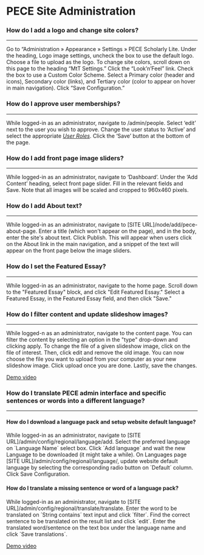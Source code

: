 PECE Site Administration
==================

### How do I add a logo and change site colors?
-------------------------------------------

Go to “Administration » Appearance » Settings » PECE Scholarly Lite.
Under the heading, Logo image settings, uncheck the box to use the
default logo. Choose a file to upload as the logo. To change site
colors, scroll down on this page to the heading “MtT Settings.” Click
the “Look’n’Feel” link. Check the box to use a Custom Color Scheme.
Select a Primary color (header and icons), Secondary color (links), and
Tertiary color (color to appear on hover in main navigation). Click
“Save Configuration.”

### How do I approve user memberships?
----------------------------------

While logged-in as an administrator, navigate to /admin/people. Select
‘edit’ next to the user you wish to approve. Change the user status to
‘Active’ and select the appropriate [*User Roles*](#user-roles). Click
the ‘Save’ button at the bottom of the page.

### How do I add front page image sliders?
--------------------------------------

While logged-in as an administrator, navigate to ‘Dashboard’. Under the
‘Add Content’ heading, select front page slider. Fill in the relevant
fields and Save. Note that all images will be scaled and cropped to
960x460 pixels.

### How do I add About text?
--------------------------------------
While logged-in as an administrator, navigate to [SITE URL]/node/add/pece-about-page.
Enter a title (which won't appear on the page), and in the body, enter the site's about text.
Click Publish.
This will appear when users click on the About link in the main navigation, and a snippet of the text will appear on the front page below the image sliders.

### How do I set the Featured Essay?
--------------------------------------
While logged-in as an administrator, navigate to the home page.
Scroll down to the "Featured Essay" block, and click "Edit Featured Essay."
Select a Featured Essay, in the Featured Essay field, and then click "Save."

### How do I filter content and update slideshow images?
--------------------------------------

While logged-n as an administrator, navigate to the content page.
You can filter the content by selecting an option in the "type" drop-down and clicking apply.
To change the file of a given slideshow image, click on the file of interest.
Then, click edit and remove the old image.
You can now choose the file you want to upload from your computer as your new slideshow image.
Click upload once you are done.
Lastly, save the changes.  

[Demo video](https://www.loom.com/share/d19c55ecfea54a089ff976c6c1941875)


### How do I translate PECE admin interface and specific sentences or words into a different language?

--------------------------------------
#### How do I download a language pack and setup website default language?
While logged-in as an administrator, navigate to [SITE URL]/admin/config/regional/language/add.
Select the preferred language on ´Language Name´ select box.
Click ´Add language´ and wait the new Language to be downloaded (it might take a while).
On Languages page [SITE URL]/admin/config/regional/language/, update website default language by selecting the corresponding radio button on ´Default´ column.
Click Save Configuration.


#### How do I translate a missing sentence or word of a language pack?
While logged-in as an administrator, navigate to [SITE URL]/admin/config/regional/translate/translate.
Enter the word to be translated on ´String contains´ text input and click ´filter´.
Find the correct sentence to be translated on the result list and click ´edit´.
Enter the translated word/sentence on the text box under the language name and click ´Save translations´.  

[Demo video](https://www.loom.com/share/78f37a4b01674e199130be89728a74ec)
